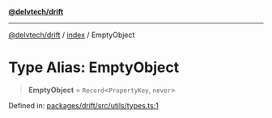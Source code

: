 [**@delvtech/drift**](../../README.md)

***

[@delvtech/drift](../../README.md) / [index](../README.md) / EmptyObject

# Type Alias: EmptyObject

> **EmptyObject** = `Record`\<`PropertyKey`, `never`\>

Defined in: [packages/drift/src/utils/types.ts:1](https://github.com/delvtech/drift/blob/95370f81f9813e8d583ed884b0b07657be0d8f2c/packages/drift/src/utils/types.ts#L1)
